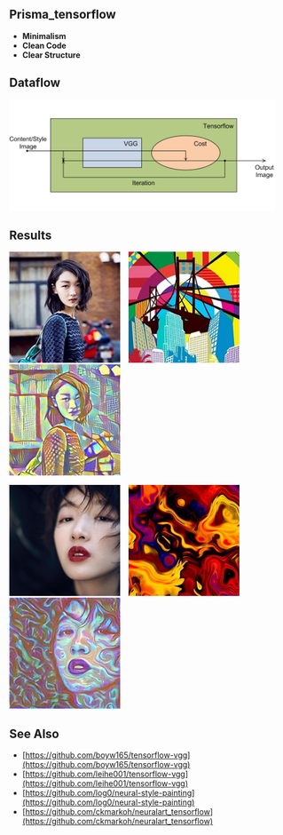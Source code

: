 ## Prisma_tensorflow
 - __Minimalism__
 - __Clean Code__
 - __Clear Structure__
 
## Dataflow
<img src="./dataflow.jpg" width="480px" height="200px" />

## Results
<img src="examples/content.jpg" width="200px" height="200px" /> &#8194; <img src="examples/style.jpg" width="200px" height="200px" /> &#8194; <img src="examples/pic100.jpg" width="200px" height="200px" />

<img src="examples/content_2.jpg" width="200px" height="200px" /> &#8194; <img src="examples/style_2.jpg" width="200px" height="200px" /> &#8194; <img src="examples/pic100_2.jpg" width="200px" height="200px" />

## See Also
 - [https://github.com/boyw165/tensorflow-vgg](https://github.com/boyw165/tensorflow-vgg)
 - [https://github.com/leihe001/tensorflow-vgg](https://github.com/leihe001/tensorflow-vgg)
 - [https://github.com/log0/neural-style-painting](https://github.com/log0/neural-style-painting)
 - [https://github.com/ckmarkoh/neuralart_tensorflow](https://github.com/ckmarkoh/neuralart_tensorflow)
